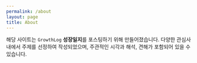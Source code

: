 ```yaml
---
permalink: /about
layout: page
title: About
---
```


해당 사이트는 `GrowthLog` **성장일지**를 포스팅하기 위해 만들어졌습니다.
다양한 관심사 내에서 주제를 선정하여 작성되었으며, 주관적인 시각과 해석, 견해가 포함되어 있을 수 있습니다.